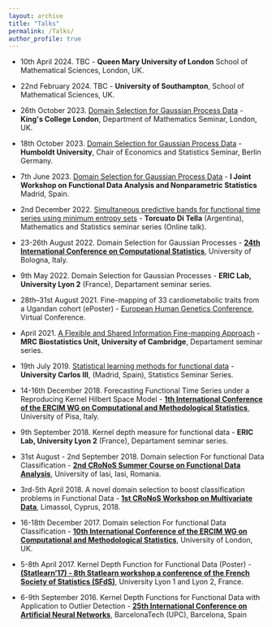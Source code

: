 ```yaml
---
layout: archive
title: "Talks"
permalink: /Talks/
author_profile: true
---
```


- 10th April 2024. TBC - **Queen Mary University of London** School of Mathematical Sciences, London, UK.

- 22nd February 2024. TBC - **University of Southampton**, School of Mathematical Sciences, UK.

- 26th October 2023. [Domain Selection for Gaussian Process Data](https://github.com/nicolashernandezb/nicolashernandezb.github.io/blob/master/files/KCL_presentation.pdf) - **King's College London**, Department of Mathematics Seminar, London, UK.
 
- 18th October 2023. [Domain Selection for Gaussian Process Data](https://arxiv.org/abs/2306.00538) - **Humboldt University**, Chair of Economics and Statistics Seminar, Berlin Germany.

- 7th June 2023. [Domain Selection for Gaussian Process Data](https://arxiv.org/abs/2306.00538) - **I Joint Workshop on Functional Data Analysis and Nonparametric Statistics** Madrid, Spain.

- 2nd December 2022. [Simultaneous predictive bands for functional time series using minimum entropy sets](https://arxiv.org/abs/2105.13627) - **Torcuato Di Tella** (Argentina), Mathematics and Statistics seminar series (Online talk).

- 23-26th August 2022. Domain Selection for Gaussian Processes - **[24th International Conference on Computational Statistics](http://www.compstat2022.org/)**, University of Bologna, Italy.

- 9th May 2022. Domain Selection for Gaussian Processes - **ERIC Lab, University Lyon 2** (France), Departament seminar series.

- 28th–31st August 2021. Fine-mapping of 33 cardiometabolic traits from a Ugandan cohort (ePoster) - [European Human Genetics Conference](https://2021.eshg.org/), Virtual Conference.

- April 2021. [A Flexible and Shared Information Fine-mapping Approach](https://www.nature.com/articles/s41467-021-26364-y) - **MRC Biostatistics Unit, University of Cambridge**, Departament seminar series.

- 19th July 2019. [Statistical learning methods for functional data](https://e-archivo.uc3m.es/handle/10016/29347) - **University Carlos III**, (Madrid, Spain), Statistics Seminar Series.

- 14-16th December 2018. Forecasting Functional Time Series under a Reproducing Kernel Hilbert Space Model - **[1th International Conference of the ERCIM WG on Computational and Methodological Statistics](http://www.cmstatistics.org/CMStatistics2018/)**, University of Pisa, Italy.

- 9th September 2018. Kernel depth measure for functional data - **ERIC Lab, University Lyon 2** (France), Departament seminar series.

- 31st August - 2nd September 2018. Domain selection For functional Data Classification - **[2nd CRoNoS Summer Course on Functional Data Analysis](http://www.cronosaction.com/cronosfdacourse.php)**, University of Iasi, Iasi, Romania.

- 3rd-5th April 2018. A novel domain selection to boost classification problems in Functional Data - **[1st CRoNoS Workshop on Multivariate Data](http://www.cronosaction.com/cronosfdacourse.php)**,  Limassol, Cyprus, 2018.

- 16-18th December 2017. Domain selection For functional Data Classification - **[10th International Conference of the ERCIM WG on Computational and Methodological Statistics](http://www.cmstatistics.org/CMStatistics2017/)**, University of London, UK. 

- 5-8th April 2017. Kernel Depth Function for Functional Data (Poster) - **[(Statlearn’17) - 8th Statlearn workshop a conference of the French Society of Statistics (SFdS)](https://statlearn.sciencesconf.org/)**, University Lyon 1 and Lyon 2, France. 

- 6-9th September 2016. Kernel Depth Functions for Functional Data with Application to Outlier Detection - **[25th International Conference on Artificial Neural Networks](https://link.springer.com/book/10.1007/978-3-319-44781-0)**, BarcelonaTech (UPC), Barcelona, Spain
